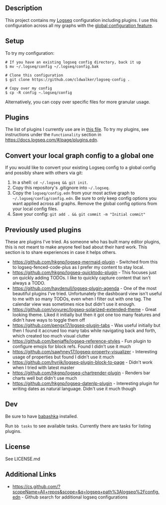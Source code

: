 ## Description

This project contains my [Logseq](https://logseq.com/) configuration including
plugins. I use this configuration across all my graphs with the [global
configuration feature](https://docs.logseq.com/#/page/Global%20configuration).

## Setup

To try my configuration:
```
# If you have an existing logseq config directory, back it up
$ mv ~/.logseq/config ~/.logseq/config.bak

# Clone this configuration
$ git clone https://github.com/cldwalker/logseq-config .

# Copy over my config
$ cp -R config ~.logseq/config
```

Alternatively, you can copy over specific files for more granular usage.

## Plugins

The list of plugins I currently use are in [this file](config/plugins.edn). To
try my plugins, see instructions under the `Functionality` section in
https://docs.logseq.com/#/page/plugins.edn.

## Convert your local graph config to a global one

If you would like to convert your existing Logseq config to a global config and
possibly share with others via git:

1. In a shell: `cd ~/.logseq && git init`.
2. Copy this repository's .gitignore into `~/.logseq`.
3. Copy the `logseq/config.edn` from your most active graph to
   `~/.logseq/config/config.edn`. Be sure to only keep config options you want
   applied across all graphs. Remove the global config options from your local
   config files.
4. Save your config: `git add . && git commit -m "Initial commit"`

## Previously used plugins

These are plugins I've tried. As someone who has built many editor plugins, this
is not meant to make anyone feel bad about their hard work. This section is to
share experiences in case it helps others.

* https://github.com/hkgnp/logseq-mermaid-plugin - Switched from this to logseq-fenced-code-plus as I prefer my content to stay local.
* https://github.com/hkgnp/logseq-quicktodo-plugin - This focuses just on quickly adding TODOs. I like to quickly capture content that isn't always a TODO.
* https://github.com/haydenull/logseq-plugin-agenda - One of the most beautiful plugins I've tried. Unfortunately the dashboard view isn't useful to me with so many TODOs, even when I filter out with one tag. The calendar view was sometimes nice but didn't use it enough.
* https://github.com/yoyurec/logseq-solarized-extended-theme - Great looking theme. Liked it initially but then it got one too many features and didn't have ways to toggle them off
* https://github.com/pengx17/logseq-plugin-tabs - Was useful initially but then I found it accrued too many tabs while navigating back and forth, which created too much visual clutter
* https://github.com/benjaffe/logseq-reference-styles - Fun plugin to configure emojis for block refs. Found I didn't use it much
* https://github.com/sawhney17/logseq-property-visualizer - Interesting usage of properties but found I didn't use it much
* https://github.com/hyrijk/logseq-plugin-block-to-page - Didn't work when I tried with latest master
* https://github.com/hkgnp/logseq-chartrender-plugin - Renders bar charts well but didn't use much
* https://github.com/hkgnp/logseq-datenlp-plugin - Interesting plugin for writing dates as natural language. Didn't use it much though

## Dev

Be sure to have [babashka](https://github.com/babashka/babashka) installed.

Run `bb tasks` to see available tasks. Currently there are tasks for listing plugins.

## License
See LICENSE.md

## Additional Links
* https://cs.github.com/?scopeName=All+repos&scope=&q=logseq+path%3Alogseq%2Fconfig.edn - Github search for additional logseq configurations
